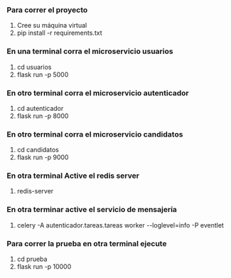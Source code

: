 ### Para correr el proyecto
1. Cree su máquina virtual
2. pip install -r requirements.txt
### En una terminal corra el microservicio usuarios
1. cd usuarios
2. flask run -p 5000

### En otro terminal corra el microservicio autenticador
1. cd autenticador
2. flask run -p 8000 

### En otro terminal corra el microservicio candidatos
1. cd candidatos 
2. flask run -p 9000

### En otra terminal Active el redis server
1. redis-server 

### En otra terminar active el servicio de mensajería
1. celery -A autenticador.tareas.tareas worker --loglevel=info -P eventlet

### Para correr la prueba en otra terminal ejecute
1. cd prueba
2. flask run -p 10000
